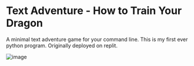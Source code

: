 # Text Adventure - How to Train Your Dragon

A minimal text adventure game for your command line. 
This is my first ever python program. Originally deployed on replit. 

![image](https://github.com/user-attachments/assets/87bf95d9-4d7c-4dc7-aefe-759e89287ac9)
